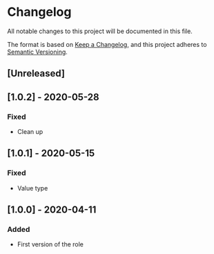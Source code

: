# Changelog
All notable changes to this project will be documented in this file.

The format is based on [Keep a Changelog](https://keepachangelog.com/en/1.0.0/),
and this project adheres to [Semantic Versioning](https://semver.org/spec/v2.0.0.html).

## [Unreleased]

## [1.0.2] - 2020-05-28
### Fixed
- Clean up

## [1.0.1] - 2020-05-15
### Fixed
- Value type

## [1.0.0] - 2020-04-11
### Added
- First version of the role
